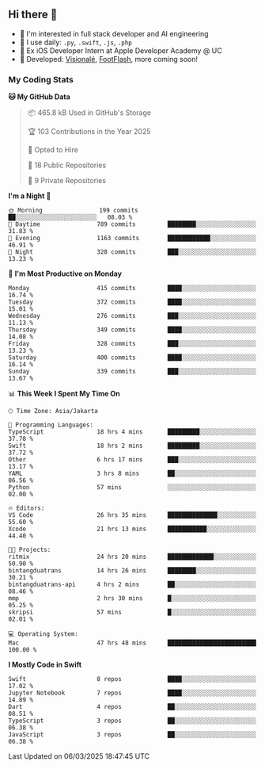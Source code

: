 ## Hi there 👋

- 🤖 I'm interested in full stack developer and AI engineering
- 🌱 I use daily: `.py`, `.swift`, `.js`, `.php`
- 🍎 Ex iOS Developer Intern at Apple Developer Academy @ UC
- 🔨 Developed: [Visionalé](https://apps.apple.com/id/app/visional%C3%A9/id6737191146), [FootFlash](https://apps.apple.com/id/app/footflash/id6550905078), more coming soon!

### My Coding Stats

<!--START_SECTION:waka-->
**🐱 My GitHub Data** 

> 📦 465.8 kB Used in GitHub's Storage 
 > 
> 🏆 103 Contributions in the Year 2025
 > 
> 💼 Opted to Hire
 > 
> 📜 18 Public Repositories 
 > 
> 🔑 9 Private Repositories 
 > 
**I'm a Night 🦉** 

```text
🌞 Morning                199 commits         ██░░░░░░░░░░░░░░░░░░░░░░░   08.03 % 
🌆 Daytime                789 commits         ████████░░░░░░░░░░░░░░░░░   31.83 % 
🌃 Evening                1163 commits        ████████████░░░░░░░░░░░░░   46.91 % 
🌙 Night                  328 commits         ███░░░░░░░░░░░░░░░░░░░░░░   13.23 % 
```
📅 **I'm Most Productive on Monday** 

```text
Monday                   415 commits         ████░░░░░░░░░░░░░░░░░░░░░   16.74 % 
Tuesday                  372 commits         ████░░░░░░░░░░░░░░░░░░░░░   15.01 % 
Wednesday                276 commits         ███░░░░░░░░░░░░░░░░░░░░░░   11.13 % 
Thursday                 349 commits         ████░░░░░░░░░░░░░░░░░░░░░   14.08 % 
Friday                   328 commits         ███░░░░░░░░░░░░░░░░░░░░░░   13.23 % 
Saturday                 400 commits         ████░░░░░░░░░░░░░░░░░░░░░   16.14 % 
Sunday                   339 commits         ███░░░░░░░░░░░░░░░░░░░░░░   13.67 % 
```


📊 **This Week I Spent My Time On** 

```text
🕑︎ Time Zone: Asia/Jakarta

💬 Programming Languages: 
TypeScript               18 hrs 4 mins       █████████░░░░░░░░░░░░░░░░   37.78 % 
Swift                    18 hrs 2 mins       █████████░░░░░░░░░░░░░░░░   37.72 % 
Other                    6 hrs 17 mins       ███░░░░░░░░░░░░░░░░░░░░░░   13.17 % 
YAML                     3 hrs 8 mins        ██░░░░░░░░░░░░░░░░░░░░░░░   06.56 % 
Python                   57 mins             ░░░░░░░░░░░░░░░░░░░░░░░░░   02.00 % 

🔥 Editors: 
VS Code                  26 hrs 35 mins      ██████████████░░░░░░░░░░░   55.60 % 
Xcode                    21 hrs 13 mins      ███████████░░░░░░░░░░░░░░   44.40 % 

🐱‍💻 Projects: 
ritmix                   24 hrs 20 mins      █████████████░░░░░░░░░░░░   50.90 % 
bintangduatrans          14 hrs 26 mins      ████████░░░░░░░░░░░░░░░░░   30.21 % 
bintangduatrans-api      4 hrs 2 mins        ██░░░░░░░░░░░░░░░░░░░░░░░   08.46 % 
mmp                      2 hrs 30 mins       █░░░░░░░░░░░░░░░░░░░░░░░░   05.25 % 
skripsi                  57 mins             █░░░░░░░░░░░░░░░░░░░░░░░░   02.01 % 

💻 Operating System: 
Mac                      47 hrs 48 mins      █████████████████████████   100.00 % 
```

**I Mostly Code in Swift** 

```text
Swift                    8 repos             ████░░░░░░░░░░░░░░░░░░░░░   17.02 % 
Jupyter Notebook         7 repos             ████░░░░░░░░░░░░░░░░░░░░░   14.89 % 
Dart                     4 repos             ██░░░░░░░░░░░░░░░░░░░░░░░   08.51 % 
TypeScript               3 repos             ██░░░░░░░░░░░░░░░░░░░░░░░   06.38 % 
JavaScript               3 repos             ██░░░░░░░░░░░░░░░░░░░░░░░   06.38 % 
```




 Last Updated on 06/03/2025 18:47:45 UTC
<!--END_SECTION:waka-->

<!--
**nico-samuelson/nico-samuelson** is a ✨ _special_ ✨ repository because its `README.md` (this file) appears on your GitHub profile.

Here are some ideas to get you started:

- 🔭 I’m currently working on ...
- 🌱 I’m currently learning ...
- 👯 I’m looking to collaborate on ...
- 🤔 I’m looking for help with ...
- 💬 Ask me about ...
- 📫 How to reach me: ...
- 😄 Pronouns: ...
- ⚡ Fun fact: ...
-->
